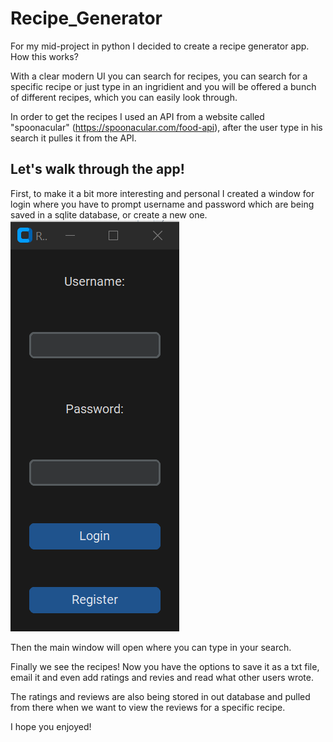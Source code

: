 # Recipe_Generator

For my mid-project in python I decided to create a recipe generator app. How this works?

With a clear modern UI you can search for recipes, you can search for a specific recipe or just type in an ingridient and you will be offered a bunch of different recipes, which you can easily look through.

In order to get the recipes I used an API from a website called "spoonacular" (https://spoonacular.com/food-api), after the user type in his search it pulles it from the API.

## Let's walk through the app!

First, to make it a bit more interesting and personal I created a window for login where you have to prompt username and password which are being saved in a sqlite database, or create a new one.
![Login_Page](usernamewindow.png)


Then the main window will open where you can type in your search.



Finally we see the recipes! Now you have the options to save it as a txt file, email it and even add ratings and revies and read what other users wrote.




The ratings and reviews are also being stored in out database and pulled from there when we want to view the reviews for a specific recipe.




I hope you enjoyed!




